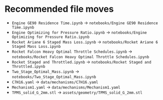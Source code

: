 # Recommended file moves

- `Engine GE90 Residence Time.ipynb` → `notebooks/Engine GE90 Residence Time.ipynb`
- `Engine Optimizing for Pressure Ratio.ipynb` → `notebooks/Engine Optimizing for Pressure Ratio.ipynb`
- `Rocket Ariane 6 Staged Mass Loss.ipynb` → `notebooks/Rocket Ariane 6 Staged Mass Loss.ipynb`
- `Rocket Falcon Heavy Optimal Throttle Schedules.ipynb` → `notebooks/Rocket Falcon Heavy Optimal Throttle Schedules.ipynb`
- `Rocket Staged and Throttled.ipynb` → `notebooks/Rocket Staged and Throttled.ipynb`
- `Two_Stage_Optimal_Mass.ipynb` → `notebooks/Two_Stage_Optimal_Mass.ipynb`
- `C7H16.yaml` → `data/mechanisms/C7H16.yaml`
- `Mechanism1.yaml` → `data/mechanisms/Mechanism1.yaml`
- `TPMS_solid_G_2mm.stl` → `assets/geometry/TPMS_solid_G_2mm.stl`